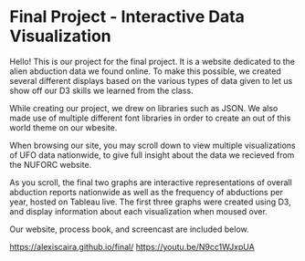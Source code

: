 Final Project - Interactive Data Visualization  
===

Hello! This is our project for the final project. It is a website dedicated to the alien abduction data we found online. To make this possible, we created several different displays based on the various types of data given to let us show off our D3 skills we learned from the class. 

While creating our project, we drew on libraries such as JSON. We also made use of multiple different font libraries in order to create an out of this world theme on our wbesite.

When browsing our site, you may scroll down to view multiple visualizations of UFO data nationwide, to give full insight about the data we recieved from the NUFORC website.

As you scroll, the final two graphs are interactive representations of overall abduction reports nationwide as well as the frequency of abductions per year, hosted on Tableau live. The first three graphs were created using D3, and display information about each visualization when moused over.

Our website, process book, and screencast are included below. 

https://alexiscaira.github.io/final/
https://youtu.be/N9cc1WJxpUA
